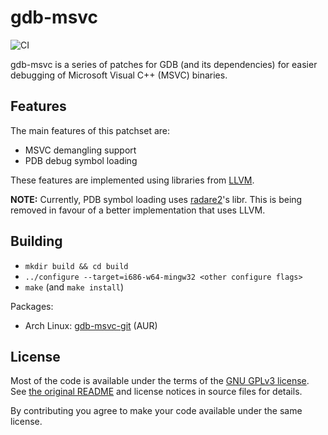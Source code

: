 # gdb-msvc

![CI](https://github.com/lesderid/gdb-msvc/workflows/CI/badge.svg)

gdb-msvc is a series of patches for GDB (and its dependencies) for easier debugging of Microsoft Visual C++ (MSVC) binaries.

## Features

The main features of this patchset are:

* MSVC demangling support
* PDB debug symbol loading

These features are implemented using libraries from [LLVM](https://llvm.org/).

**NOTE:** Currently, PDB symbol loading uses [radare2](https://github.com/radareorg/radare2)'s libr. This is being removed in favour of a better implementation that uses LLVM.

## Building

* `mkdir build && cd build`
* `../configure --target=i686-w64-mingw32 <other configure flags>`
* `make` (and `make install`)

Packages:

* Arch Linux: [gdb-msvc-git](https://aur.archlinux.org/packages/gdb-msvc-git/) (AUR)

## License

Most of the code is available under the terms of the [GNU GPLv3 license](/gdb/COPYING). See [the original README](/README-GDB) and license notices in source files for details.

By contributing you agree to make your code available under the same license.
